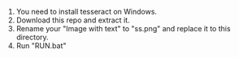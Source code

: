 1. You need to install tesseract on Windows.
2. Download this repo and extract it.
3. Rename your "Image with text" to "ss.png" and replace it to this directory.
4. Run "RUN.bat"
